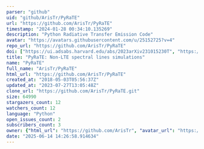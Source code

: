 ```yaml
---
parser: "github"
uid: "github/ArisTr/PyRaTE"
url: "https://github.com/ArisTr/PyRaTE"
timestamp: "2024-01-28 00:34:10.135269"
description: "Python Radiative Transfer Emission Code"
avatar: "https://avatars.githubusercontent.com/u/25152725?v=4"
repo_url: "https://github.com/ArisTr/PyRaTE"
doi: ["https://ui.adsabs.harvard.edu/abs/2023arXiv231015230T", "https://ui.adsabs.harvard.edu/abs/2018MNRAS.478.2056T", "https://ui.adsabs.harvard.edu/abs/2023ascl.soft12021T/abstract"]
title: "PyRaTE: Non-LTE spectral lines simulations"
name: "PyRaTE"
full_name: "ArisTr/PyRaTE"
html_url: "https://github.com/ArisTr/PyRaTE"
created_at: "2018-05-03T05:56:37Z"
updated_at: "2023-07-27T13:05:48Z"
clone_url: "https://github.com/ArisTr/PyRaTE.git"
size: 64990
stargazers_count: 12
watchers_count: 12
language: "Python"
open_issues_count: 2
subscribers_count: 3
owner: {"html_url": "https://github.com/ArisTr", "avatar_url": "https://avatars.githubusercontent.com/u/25152725?v=4", "login": "ArisTr", "type": "User"}
date: "2025-06-14 14:26:58.914634"
---
```

